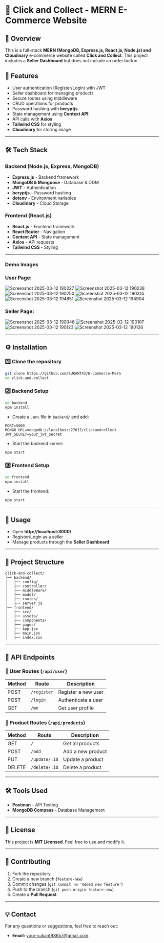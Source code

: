 # 🛒 Click and Collect - MERN E-Commerce Website

## 🚀 Overview
This is a full-stack **MERN (MongoDB, Express.js, React.js, Node.js) and Cloudinary** e-commerce website called **Click and Collect**. This project includes a **Seller Dashboard** but does not include an order button.

## 📌 Features
- User authentication (Register/Login) with JWT
- Seller dashboard for managing products
- Secure routes using middleware
- CRUD operations for products
- Password hashing with **bcryptjs**
- State management using **Context API**
- API calls with **Axios**
- **Tailwind CSS** for styling
- **Cloudinary** for storing image

---

## 🛠️ Tech Stack
### Backend (Node.js, Express, MongoDB)
- **Express.js** - Backend framework
- **MongoDB & Mongoose** - Database & ODM
- **JWT** - Authentication
- **bcryptjs** - Password hashing
- **dotenv** - Environment variables
- **Cloudinary** - Cloud Storage
  
### Frontend (React.js)
- **React.js** - Frontend framework
- **React Router** - Navigation
- **Context API** - State management
- **Axios** - API requests
- **Tailwind CSS** - Styling

---

### Demo Images

### User Page:
![Screenshot 2025-03-12 190227](https://github.com/user-attachments/assets/e90cec61-fb8a-4dd1-8839-8cbde442fce3)
![Screenshot 2025-03-12 190238](https://github.com/user-attachments/assets/c0bcb990-dd18-4416-99f8-d4536ec84e1e)
![Screenshot 2025-03-12 190250](https://github.com/user-attachments/assets/4b3ecf16-8929-49c3-9b98-cf25aee4b8b5)
![Screenshot 2025-03-12 190314](https://github.com/user-attachments/assets/c252234d-79d5-40e5-a10f-248d105f5085)
![Screenshot 2025-03-12 194851](https://github.com/user-attachments/assets/ae6849df-1392-4890-8f70-084743a86751)
![Screenshot 2025-03-12 194904](https://github.com/user-attachments/assets/6fc535ad-a861-4ea4-8373-7fa4ccc77d13)

### Seller Page:
![Screenshot 2025-03-12 190046](https://github.com/user-attachments/assets/4a30eefd-5c55-46b9-892c-8269044f76f0)
![Screenshot 2025-03-12 190107](https://github.com/user-attachments/assets/3e45c669-b2ce-46b5-91aa-b1ca70047b36)
![Screenshot 2025-03-12 190123](https://github.com/user-attachments/assets/0a2b752b-ce76-45d7-82cf-47c416f43118)
![Screenshot 2025-03-12 190136](https://github.com/user-attachments/assets/cff4ad31-1b4e-4817-8e59-72a19bf7d72b)

---
## ⚙️ Installation
### 1️⃣ Clone the repository
```sh
git clone https://github.com/SUKANT43/E-commerce-Mern
cd click-and-collect
```

### 2️⃣ Backend Setup
```sh
cd backend
npm install
```
- Create a `.env` file in `backend/` and add:
```env
PORT=5000
MONGO_URL=mongodb://localhost:27017/clickandcollect
JWT_SECRET=your_jwt_secret
```
- Start the backend server:
```sh
npm start
```

### 3️⃣ Frontend Setup
```sh
cd frontend
npm install
```
- Start the frontend:
```sh
npm start
```

---

## 🚀 Usage
- Open **http://localhost:3000/**
- Register/Login as a seller
- Manage products through the **Seller Dashboard**

---

## 📂 Project Structure
```
click-and-collect/
│── backend/
│   ├── config/
│   ├── controller/
│   ├── middleWare/
│   ├── model/
│   ├── routes/
│   ├── server.js
│── frontend/
│   ├── src/
│   ├── assets/
│   ├── components/
│   ├── pages/
│   ├── App.jsx
│   ├── main.jsx
│   ├── index.css
```

---

## 📜 API Endpoints
### 🔹 User Routes (`/api/user`)
| Method | Route | Description |
|--------|------------|----------------|
| POST | `/register` | Register a new user |
| POST | `/login` | Authenticate a user |
| GET | `/me` | Get user profile |

### 🔹 Product Routes (`/api/products`)
| Method | Route | Description |
|--------|------------|----------------|
| GET | `/` | Get all products |
| POST | `/add` | Add a new product |
| PUT | `/update/:id` | Update a product |
| DELETE | `/delete/:id` | Delete a product |

---

## 🛠️ Tools Used
- **Postman** - API Testing
- **MongoDB Compass** - Database Management

---

## 📜 License
This project is **MIT Licensed**. Feel free to use and modify it.

---

## 🤝 Contributing
1. Fork the repository
2. Create a new branch (`feature-new`)
3. Commit changes (`git commit -m 'Added new feature'`)
4. Push to the branch (`git push origin feature-new`)
5. Create a **Pull Request**

---

## 💡 Contact
For any questions or suggestions, feel free to reach out:
- **Email:** your-sukant98657@gmail.com
